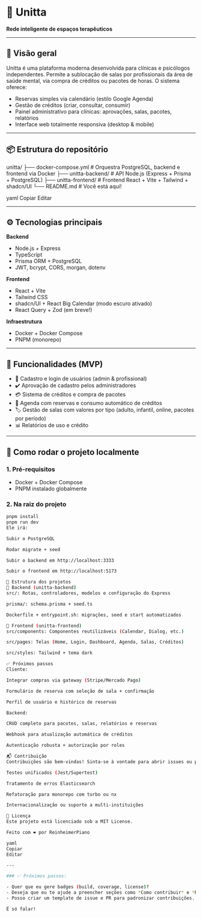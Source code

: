 # 🚀 Unitta

**Rede inteligente de espaços terapêuticos**

---

## 🌟 Visão geral

Unitta é uma plataforma moderna desenvolvida para clínicas e psicólogos independentes. Permite a sublocação de salas por profissionais da área de saúde mental, via compra de créditos ou pacotes de horas. O sistema oferece:

- Reservas simples via calendário (estilo Google Agenda)
- Gestão de créditos (criar, consultar, consumir)
- Painel administrativo para clínicas: aprovações, salas, pacotes, relatórios
- Interface web totalmente responsiva (desktop & mobile)

---

## 📦 Estrutura do repositório

unitta/
├── docker-compose.yml # Orquestra PostgreSQL, backend e frontend via Docker
├── unitta-backend/ # API Node.js (Express + Prisma + PostgreSQL)
├── unitta-frontend/ # Frontend React + Vite + Tailwind + shadcn/UI
└── README.md # Você está aqui!

yaml
Copiar
Editar

---

## ⚙️ Tecnologias principais

**Backend**
- Node.js + Express
- TypeScript
- Prisma ORM + PostgreSQL
- JWT, bcrypt, CORS, morgan, dotenv

**Frontend**
- React + Vite
- Tailwind CSS
- shadcn/UI + React Big Calendar (modo escuro ativado)
- React Query + Zod (em breve!)

**Infraestrutura**
- Docker + Docker Compose
- PNPM (monorepo)

---

## 🧩 Funcionalidades (MVP)

- 💬 Cadastro e login de usuários (admin & profissional)
- ✔️ Aprovação de cadastro pelos administradores
- 💳 Sistema de créditos e compra de pacotes
- 📅 Agenda com reservas e consumo automático de créditos
- 🏷️ Gestão de salas com valores por tipo (adulto, infantil, online, pacotes por período)
- 📊 Relatórios de uso e crédito

---

## 🚀 Como rodar o projeto localmente

### 1. Pré-requisitos

- Docker + Docker Compose
- PNPM instalado globalmente

### 2. Na raiz do projeto

```bash
pnpm install
pnpm run dev
Ele irá:

Subir o PostgreSQL

Rodar migrate + seed

Subir o backend em http://localhost:3333

Subir o frontend em http://localhost:5173

🔧 Estrutura dos projetos
🧠 Backend (unitta-backend)
src/: Rotas, controladores, modelos e configuração do Express

prisma/: schema.prisma + seed.ts

Dockerfile + entrypoint.sh: migrações, seed e start automatizados

🎨 Frontend (unitta-frontend)
src/components: Componentes reutilizáveis (Calendar, Dialog, etc.)

src/pages: Telas (Home, Login, Dashboard, Agenda, Salas, Créditos)

src/styles: Tailwind + tema dark

✅ Próximos passos
Cliente:

Integrar compras via gateway (Stripe/Mercado Pago)

Formulário de reserva com seleção de sala + confirmação

Perfil de usuário e histórico de reservas

Backend:

CRUD completo para pacotes, salas, relatórios e reservas

Webhook para atualização automática de créditos

Autenticação robusta + autorização por roles

📬 Contribuição
Contribuições são bem-vindas! Sinta-se à vontade para abrir issues ou pull requests, especialmente para:

Testes unificados (Jest/Supertest)

Tratamento de erros Elasticsearch

Refatoração para monorepo com turbo ou nx

Internacionalização ou suporte a multi-instituições

📝 Licença
Este projeto está licenciado sob a MIT License.

Feito com ❤️ por ReinheimerPiano

yaml
Copiar
Editar

---

### ✅ Próximos passos:

- Quer que eu gere badges (build, coverage, license)?
- Deseja que eu te ajude a preencher seções como *Como contribuir* e *Roadmap*?
- Posso criar um template de issue e PR para padronizar contribuições.

É só falar!